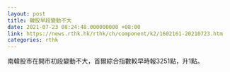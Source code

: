 ```yaml
---
layout: post
title: 韓股早段變動不大
date: 2021-07-23 08:24:48.000000000 +08:00
link: https://news.rthk.hk/rthk/ch/component/k2/1602161-20210723.htm
categories: rthk
---
```


南韓股市在開市初段變動不大，首爾綜合指數較早時報3251點，升1點。
